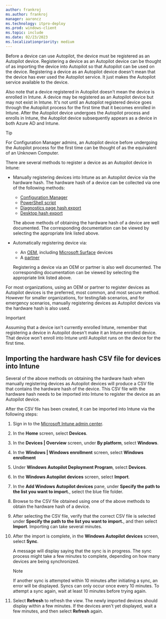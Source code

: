 ```yaml
---
author: frankroj
ms.author: frankroj
manager: aaroncz
ms.technology: itpro-deploy
ms.prod: windows-client
ms.topic: include
ms.date: 02/23/2023
ms.localizationpriority: medium
---
```


<!-- This file is shared by the azure-ad-join-register-device.md and the hybrid-azure-ad-join-register-device.md articles. Headings are driven by article context. -->

Before a device can use Autopilot, the device must be registered as an Autopilot device. Registering a device as an Autopilot device can be thought of as importing the device into Autopilot so that Autopilot can be used on the device. Registering a device as an Autopilot device doesn't mean that the device has ever used the Autopilot service. It just makes the Autopilot service available to the device.

Also note that a device registered in Autopilot doesn't mean the device is enrolled in Intune. A device may be registered as an Autopilot device but may not exist in Intune. It's not until an Autopilot registered device goes through the Autopilot process for the first time that it becomes enrolled in Intune. After the Autopilot device undergoes the Autopilot process and enrolls in Intune, the Autopilot device subsequently appears as a device in both Azure AD and Intune.

> [!TIP]
>
> For Configuration Manager admins, an Autopilot device before undergoing the Autopilot process for the first time can be thought of as the equivalent of an Unknown Computer.

There are several methods to register a device as an Autopilot device in Intune:

- Manually registering devices into Intune as an Autopilot device via the hardware hash. The hardware hash of a device can be collected via one of the following methods:

  - [Configuration Manager](/mem/configmgr/comanage/how-to-prepare-Win10#windows-autopilot)
  - [PowerShell script](/mem/autopilot/add-devices#powershell)
  - [Diagnostics page hash export](/mem/autopilot/add-devices#diagnostics-page-hash-export)
  - [Desktop hash export](/mem/autopilot/add-devices#desktop-hash-export)
  
  The above methods of obtaining the hardware hash of a device are well documented. The corresponding documentation can be viewed by selecting the appropriate link listed above.

- Automatically registering device via:
  - An [OEM](/mem/autopilot/oem-registration), including [Microsoft Surface](/surface/surface-autopilot-registration-support) devices
  - A [partner](/mem/autopilot/partner-registration)

  Registering a device via an OEM or partner is also well documented. The corresponding documentation can be viewed by selecting the appropriate link listed above.

For most organizations, using an OEM or partner to register devices as Autopilot devices is the preferred, most common, and most secure method. However for smaller organizations, for testing/lab scenarios, and for emergency scenarios, manually registering devices as Autopilot devices via the hardware hash is also used.

> [!IMPORTANT]
>
> Assuming that a device isn't currently enrolled Intune, remember that registering a device in Autopilot doesn't make it an Intune enrolled device. That device won't enroll into Intune until Autopilot runs on the device for the first time.

## Importing the hardware hash CSV file for devices into Intune

Several of the above methods on obtaining the hardware hash when manually registering devices as Autopilot devices will produce a CSV file that contains the hardware hash of the device. This CSV file with the hardware hash needs to be imported into Intune to register the device as an Autopilot device.

After the CSV file has been created, it can be imported into Intune via the following steps:

1. Sign in to the [Microsoft Intune admin center](https://go.microsoft.com/fwlink/?linkid=2109431).

2. In the **Home** screen, select **Devices**.

3. In the **Devices | Overview** screen, under **By platform**, select **Windows**.

4. In the **Windows | Windows enrollment** screen, select **Windows enrollment**

5. Under **Windows Autopilot Deployment Program**, select **Devices**.

6. In the **Windows Autopilot devices** screen, select **Import**.

7. In the **Add Windows Autopilot devices** pane, under **Specify the path to the list you want to import.**, select the blue file folder.

8. Browse to the CSV file obtained using one of the above methods to obtain the hardware hash of a device.

9. After selecting the CSV file, verify that the correct CSV file is selected under **Specify the path to the list you want to import.**, and then select **Import**. Importing can take several minutes.

10. After the import is complete, in the **Windows Autopilot devices** screen, select **Sync**.

       A message will display saying that the sync is in progress. The sync process might take a few minutes to complete, depending on how many devices are being synchronized.

    > [!NOTE]
    >
    > If another sync is attempted within 10 minutes after initiating a sync, an error will be displayed. Syncs can only occur once every 10 minutes. To attempt a sync again, wait at least 10 minutes before trying again.

11. Select **Refresh** to refresh the view. The newly imported devices should display within a few minutes. If the devices aren't yet displayed, wait a few minutes, and then select **Refresh** again.
